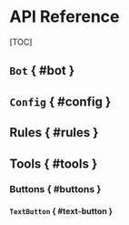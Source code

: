 # API Reference

[TOC]

## `Bot` { #bot }

## `Config` { #config }

## Rules { #rules }

## Tools { #tools }
### Buttons { #buttons }
#### `TextButton` { #text-button }